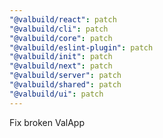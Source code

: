 ```yaml
---
"@valbuild/react": patch
"@valbuild/cli": patch
"@valbuild/core": patch
"@valbuild/eslint-plugin": patch
"@valbuild/init": patch
"@valbuild/next": patch
"@valbuild/server": patch
"@valbuild/shared": patch
"@valbuild/ui": patch
---
```


Fix broken ValApp
